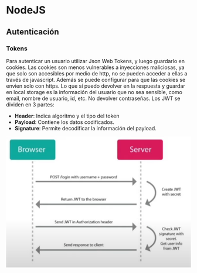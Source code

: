 # NodeJS

## Autenticación

### Tokens
Para autenticar un usuario utilizar Json Web Tokens, y luego guardarlo en cookies. Las cookies son menos vulnerables a inyecciones maliciosas, ya que solo son accesibles por medio de http, no se pueden acceder a ellas a través de javascript. Además se puede configurar para que las cookies se envien solo con https. Lo que sí puedo devolver en la respuesta y guardar en local storage es la información del usuario que no sea sensible, como email, nombre de usuario, id, etc. No devolver contraseñas.
Los JWT se dividen en 3 partes:

- **Header**: Indica algoritmo y el tipo del token
- **Payload**: Contiene los datos codificados.
- **Signature**: Permite decodificar la información del payload.

![JwtGraphic](./assets/jwt-graphic.PNG)